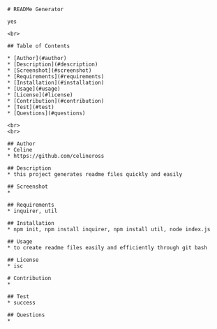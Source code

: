 
    # READMe Generator

    yes

    <br>

    ## Table of Contents

    * [Author](#author)
    * [Description](#description)
    * [Screenshot](#screenshot)
    * [Requirements](#requirements)
    * [Installation](#installation)
    * [Usage](#usage)
    * [License](#license)
    * [Contribution](#contribution)
    * [Test](#test)
    * [Questions](#questions)
    
    <br>
    <br>

    ## Author
    * Celine
    * https://github.com/celineross

    ## Description
    * this project generates readme files quickly and easily

    ## Screenshot
    * 

    ## Requirements
    * inquirer, util

    ## Installation
    * npm init, npm install inquirer, npm install util, node index.js

    ## Usage
    * to create readme files easily and efficiently through git bash

    ## License
    * isc

    # Contribution
    * 

    ## Test
    * success

    ## Questions
    * 
    